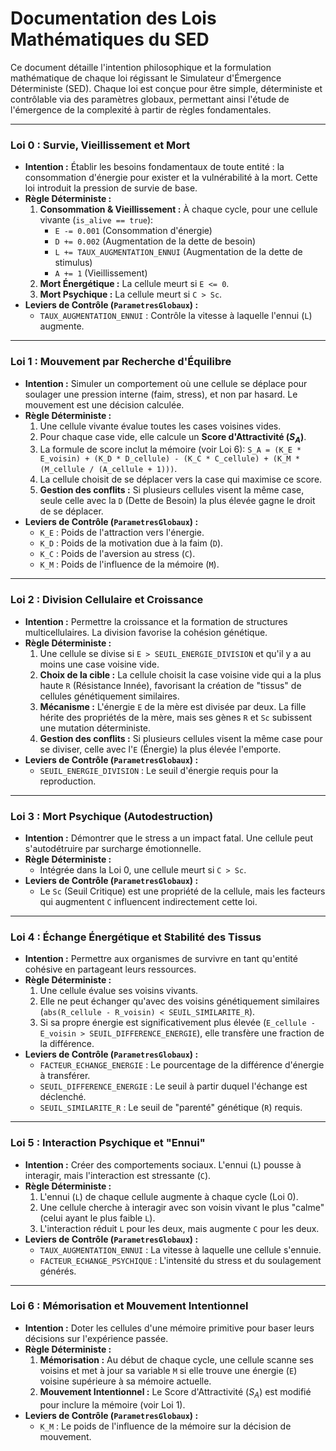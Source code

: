 # Documentation des Lois Mathématiques du SED

Ce document détaille l'intention philosophique et la formulation mathématique de chaque loi régissant le Simulateur d'Émergence Déterministe (SED). Chaque loi est conçue pour être simple, déterministe et contrôlable via des paramètres globaux, permettant ainsi l'étude de l'émergence de la complexité à partir de règles fondamentales.

---

### Loi 0 : Survie, Vieillissement et Mort

*   **Intention :** Établir les besoins fondamentaux de toute entité : la consommation d'énergie pour exister et la vulnérabilité à la mort. Cette loi introduit la pression de survie de base.
*   **Règle Déterministe :**
    1.  **Consommation & Vieillissement :** À chaque cycle, pour une cellule vivante (`is_alive == true`):
        *   `E -= 0.001` (Consommation d'énergie)
        *   `D += 0.002` (Augmentation de la dette de besoin)
        *   `L += TAUX_AUGMENTATION_ENNUI` (Augmentation de la dette de stimulus)
        *   `A += 1` (Vieillissement)
    2.  **Mort Énergétique :** La cellule meurt si `E <= 0`.
    3.  **Mort Psychique :** La cellule meurt si `C > Sc`.
*   **Leviers de Contrôle (`ParametresGlobaux`) :**
    *   `TAUX_AUGMENTATION_ENNUI` : Contrôle la vitesse à laquelle l'ennui (`L`) augmente.

---

### Loi 1 : Mouvement par Recherche d'Équilibre

*   **Intention :** Simuler un comportement où une cellule se déplace pour soulager une pression interne (faim, stress), et non par hasard. Le mouvement est une décision calculée.
*   **Règle Déterministe :**
    1.  Une cellule vivante évalue toutes les cases voisines vides.
    2.  Pour chaque case vide, elle calcule un **Score d'Attractivité ($S_A$)**.
    3.  La formule de score inclut la mémoire (voir Loi 6): `S_A = (K_E * E_voisin) + (K_D * D_cellule) - (K_C * C_cellule) + (K_M * (M_cellule / (A_cellule + 1)))`.
    4.  La cellule choisit de se déplacer vers la case qui maximise ce score.
    5.  **Gestion des conflits :** Si plusieurs cellules visent la même case, seule celle avec la `D` (Dette de Besoin) la plus élevée gagne le droit de se déplacer.
*   **Leviers de Contrôle (`ParametresGlobaux`) :**
    *   `K_E` : Poids de l'attraction vers l'énergie.
    *   `K_D` : Poids de la motivation due à la faim (`D`).
    *   `K_C` : Poids de l'aversion au stress (`C`).
    *   `K_M` : Poids de l'influence de la mémoire (`M`).

---

### Loi 2 : Division Cellulaire et Croissance

*   **Intention :** Permettre la croissance et la formation de structures multicellulaires. La division favorise la cohésion génétique.
*   **Règle Déterministe :**
    1.  Une cellule se divise si `E > SEUIL_ENERGIE_DIVISION` et qu'il y a au moins une case voisine vide.
    2.  **Choix de la cible :** La cellule choisit la case voisine vide qui a la plus haute `R` (Résistance Innée), favorisant la création de "tissus" de cellules génétiquement similaires.
    3.  **Mécanisme :** L'énergie `E` de la mère est divisée par deux. La fille hérite des propriétés de la mère, mais ses gènes `R` et `Sc` subissent une mutation déterministe.
    4.  **Gestion des conflits :** Si plusieurs cellules visent la même case pour se diviser, celle avec l'`E` (Énergie) la plus élevée l'emporte.
*   **Leviers de Contrôle (`ParametresGlobaux`) :**
    *   `SEUIL_ENERGIE_DIVISION` : Le seuil d'énergie requis pour la reproduction.

---

### Loi 3 : Mort Psychique (Autodestruction)

*   **Intention :** Démontrer que le stress a un impact fatal. Une cellule peut s'autodétruire par surcharge émotionnelle.
*   **Règle Déterministe :**
    *   Intégrée dans la Loi 0, une cellule meurt si `C > Sc`.
*   **Leviers de Contrôle (`ParametresGlobaux`) :**
    *   Le `Sc` (Seuil Critique) est une propriété de la cellule, mais les facteurs qui augmentent `C` influencent indirectement cette loi.

---

### Loi 4 : Échange Énergétique et Stabilité des Tissus

*   **Intention :** Permettre aux organismes de survivre en tant qu'entité cohésive en partageant leurs ressources.
*   **Règle Déterministe :**
    1.  Une cellule évalue ses voisins vivants.
    2.  Elle ne peut échanger qu'avec des voisins génétiquement similaires (`abs(R_cellule - R_voisin) < SEUIL_SIMILARITE_R`).
    3.  Si sa propre énergie est significativement plus élevée (`E_cellule - E_voisin > SEUIL_DIFFERENCE_ENERGIE`), elle transfère une fraction de la différence.
*   **Leviers de Contrôle (`ParametresGlobaux`) :**
    *   `FACTEUR_ECHANGE_ENERGIE` : Le pourcentage de la différence d'énergie à transférer.
    *   `SEUIL_DIFFERENCE_ENERGIE` : Le seuil à partir duquel l'échange est déclenché.
    *   `SEUIL_SIMILARITE_R` : Le seuil de "parenté" génétique (`R`) requis.

---

### Loi 5 : Interaction Psychique et "Ennui"

*   **Intention :** Créer des comportements sociaux. L'ennui (`L`) pousse à interagir, mais l'interaction est stressante (`C`).
*   **Règle Déterministe :**
    1.  L'ennui (`L`) de chaque cellule augmente à chaque cycle (Loi 0).
    2.  Une cellule cherche à interagir avec son voisin vivant le plus "calme" (celui ayant le plus faible `L`).
    3.  L'interaction réduit `L` pour les deux, mais augmente `C` pour les deux.
*   **Leviers de Contrôle (`ParametresGlobaux`) :**
    *   `TAUX_AUGMENTATION_ENNUI` : La vitesse à laquelle une cellule s'ennuie.
    *   `FACTEUR_ECHANGE_PSYCHIQUE` : L'intensité du stress et du soulagement générés.

---

### Loi 6 : Mémorisation et Mouvement Intentionnel

*   **Intention :** Doter les cellules d'une mémoire primitive pour baser leurs décisions sur l'expérience passée.
*   **Règle Déterministe :**
    1.  **Mémorisation :** Au début de chaque cycle, une cellule scanne ses voisins et met à jour sa variable `M` si elle trouve une énergie (`E`) voisine supérieure à sa mémoire actuelle.
    2.  **Mouvement Intentionnel :** Le Score d'Attractivité ($S_A$) est modifié pour inclure la mémoire (voir Loi 1).
*   **Leviers de Contrôle (`ParametresGlobaux`) :**
    *   `K_M` : Le poids de l'influence de la mémoire sur la décision de mouvement.